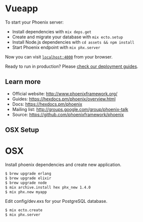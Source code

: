 # Vueapp

To start your Phoenix server:

  * Install dependencies with `mix deps.get`
  * Create and migrate your database with `mix ecto.setup`
  * Install Node.js dependencies with `cd assets && npm install`
  * Start Phoenix endpoint with `mix phx.server`

Now you can visit [`localhost:4000`](http://localhost:4000) from your browser.

Ready to run in production? Please [check our deployment guides](https://hexdocs.pm/phoenix/deployment.html).

## Learn more

  * Official website: http://www.phoenixframework.org/
  * Guides: https://hexdocs.pm/phoenix/overview.html
  * Docs: https://hexdocs.pm/phoenix
  * Mailing list: http://groups.google.com/group/phoenix-talk
  * Source: https://github.com/phoenixframework/phoenix

## OSX Setup

# OSX

Install phoenix dependencies and create new application.

```sh
$ brew upgrade erlang
$ brew upgrade elixir
$ brew upgrade node
$ mix archive.install hex phx_new 1.4.0
$ mix phx.new myapp
```

Edit config/dev.exs for your PostgreSQL database.

```sh
$ mix ecto.create
$ mix phx.server
```
